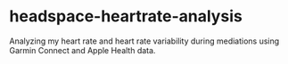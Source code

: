 # headspace-heartrate-analysis
Analyzing my heart rate and heart rate variability during mediations using Garmin Connect and Apple Health data. 
